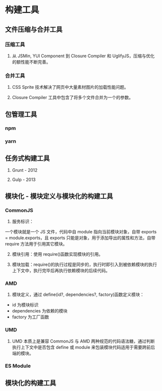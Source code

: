 # 构建工具

## 文件压缩与合并工具

### 压缩工具

1. 从 JSMin, YUI Component 到 Closure Compiler 和 UglifyJS，压缩与优化的额性能不断完善。

### 合并工具

1. CSS Sprite 技术解决了网页中大量素材图片的加载性能问题。

2. Closure Compiler 工具中包含了将多个文件合并为一个的参数。

## 包管理工具

### npm

### yarn

## 任务式构建工具

1. Grunt - 2012

2. Gulp - 2013

## 模块化 - 模块定义与模块化的构建工具

### CommonJS

1. 服务标识：

一个模块就是一个 JS 文件，代码中自 module 指向当前模块对象，自带 exports = module.exports，且 exports 只能是对象，用于添加导出的属性和方法，自带 require 方法用于引用其它模块。

2. 模块引用：使用 require()函数实现模块的引用。

3. 模块加载：require()的执行过程是同步的，执行时即引入到被依赖模块的执行上下文中，执行完毕后再执行依赖模块的后续代码。

### AMD

1. 模块定义，通过 define(id?, dependencies?, factory)函数定义模块：

- id 为模块标识
- dependencies 为依赖的模块
- factory 为工厂函数

### UMD

1. UMD 本质上是兼容 CommonJS 与 AMD 两种规范的代码语法糖，通过判断执行上下文中是否包含 define 或 module 来包装模块代码适用于需要跨前后端的模块。

### ES Module

## 模块化的构建工具
